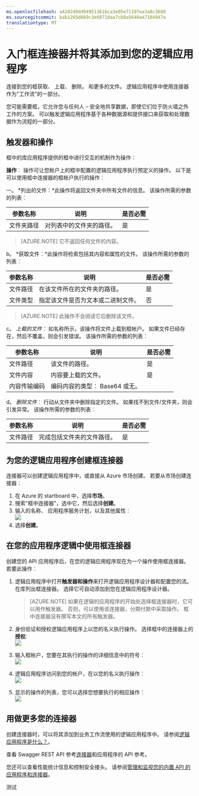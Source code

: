 ```yaml
---
ms.openlocfilehash: a4202d0dd94951361bca3e05e71197ea3a8c3600
ms.sourcegitcommit: bab1265d669c3e6871daa7cb8a5640a47104947a
translationtype: MT
---
```

<properties
   pageTitle="在应用程序逻辑中使用框连接器 |Microsoft Azure 应用程序服务"
   description="如何创建和配置框中接口或 API 的应用程序并在 Azure 应用程序服务中的一个逻辑应用程序中使用它"
   services="app-service\logic"
   documentationCenter=".net,nodejs,java"
   authors="rajeshramabathiran"
   manager="dwrede"
   editor=""/>

<tags
   ms.service="app-service-logic"
   ms.devlang="multiple"
   ms.topic="article"
   ms.tgt_pltfrm="na"
   ms.workload="integration"
   ms.date="08/23/2015"
   ms.author="andalmia"/>

# 入门框连接器并将其添加到您的逻辑应用程序 
连接到您的框获取、 上载、 删除。 和更多的文件。 逻辑应用程序中使用连接器作为"工作流"的一部分。 

您可能需要框，它允许您与任何人 – 安全地共享数据，即使它们位于防火墙之外工作的方案。 可以触发逻辑应用程序基于各种数据源和提供接口来获取和处理数据作为流程的一部分。


## 触发器和操作
框中的库应用程序提供的框中进行交互的机制作为操作︰

**操作**︰ 操作可让您帐户上的框中配置的逻辑应用程序执行预定义的操作。 以下是可以使用框中连接器的框帐户执行的操作︰

一。 *列出的文件︰*此操作将返回文件夹中所有文件的信息。 该操作所需的参数的列表︰  

参数名称 | 说明 | 是否必需
--- | --- | ---
文件夹路径 | 对列表中的文件夹的路径。 | 是

> [AZURE.NOTE] 它不返回任何文件的内容。

b。 *获取文件︰*此操作将检索包括其内容和属性的文件。 该操作所需的参数的列表︰

参数名称 | 说明 | 是否必需
--- | --- | ---
文件路径 | 在该文件所在的文件夹的路径。 | 是
文件类型 | 指定该文件是否为文本或二进制文件。 | 否

> [AZURE.NOTE] 此操作不会阅读它后删除该文件。


c。 *上载的文件*︰ 如名称所示，该操作将文件上载到框帐户。 如果文件已经存在，然后不覆盖，则会引发错误。 该操作所需的参数的列表︰

参数名称 | 说明 | 是否必需
--- | --- | ---
文件路径 | 该文件的路径。 | 是
文件内容 | 内容要上载的文件。 | 是
内容传输编码 | 编码内容的类型︰ Base64 或无。 | 

d。 *删除文件*︰ 行动从文件夹中删除指定的文件。 如果找不到文件/文件夹，则会引发异常。 该操作所需的参数的列表︰

参数名称 | 说明 | 是否必需
--- | --- | ---
文件路径 | 完成包括文件夹的文件路径。 | 是


## 为您的逻辑应用程序创建框连接器

连接器可以创建逻辑应用程序中，或直接从 Azure 市场创建。 若要从市场创建连接器︰  

1. 在 Azure 的 startboard 中，选择**市场**。
2. 搜索"框中连接器"，选中它，然后选择**创建**。
3. 输入的名称、 应用程序服务计划，以及其他属性︰  
    ![][1]
4. 选择**创建**。


## 在您的应用程序逻辑中使用框连接器

创建您的 API 应用程序后，在您的逻辑应用程序现在为一个操作使用框连接器。 若要此操作︰

1. 逻辑应用程序中打开**触发器和操作**来打开逻辑应用程序设计器和配置您的流。 在库列出框连接器。 选择它可自动添加到您在逻辑应用程序设计器。

    > [AZURE.NOTE] 如果在逻辑的应用程序的开始处选择框连接器时，它可以用作触发器。 否则，可以使用该连接器，分期付款中采取操作。 框中连接器没有撰写本文的所有触发器。

2. 身份验证和授权逻辑应用程序上以您的名义执行操作。 选择框中的连接器上的**授权**:  
    ![][2]

3. 输入框帐户，您要在其执行的操作的详细信息中的符号︰  
    ![][3]

4. 逻辑应用程序访问到您的帐户，在以您的名义执行操作︰  
    ![][4]

5. 显示的操作的列表，您可以选择您想要执行的相应操作︰  
    ![][5]

## 用做更多您的连接器
创建连接器时，可以将其添加到业务工作流使用的逻辑应用程序中。 请参阅[逻辑应用程序是什么？](app-service-logic-what-are-logic-apps.md)。

查看 Swagger REST API 参考[连接器](http://go.microsoft.com/fwlink/p/?LinkId=529766)和应用程序的 API 参考。

您还可以查看性能统计信息和控制安全接头。 请参阅[管理和监视您的内置 API 的应用程序和连接器](app-service-logic-monitor-your-connectors.md)。

<!--Image references-->
[1]: ./media/app-service-logic-connector-box/image_0.jpg
[2]: ./media/app-service-logic-connector-box/image_1.jpg
[3]: ./media/app-service-logic-connector-box/image_2.jpg
[4]: ./media/app-service-logic-connector-box/image_3.jpg
[5]: ./media/app-service-logic-connector-box/image_4.jpg

测试
